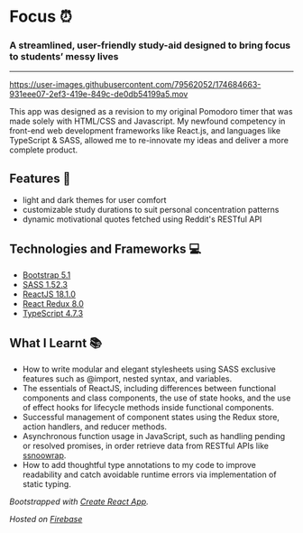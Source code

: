 # Focus ⏰

### A streamlined, user-friendly study-aid designed to bring **focus** to students’ messy lives

---

https://user-images.githubusercontent.com/79562052/174684663-931eee07-2ef3-419e-849c-de0db54199a5.mov


This app was designed as a revision to my original Pomodoro timer that was made solely with HTML/CSS and Javascript. My newfound competency in front-end web development frameworks like React.js, and languages like TypeScript & SASS, allowed me to re-innovate my ideas and deliver a more complete product. 

## Features 🤖




- light and dark themes for user comfort
- customizable study durations to suit personal concentration patterns
- dynamic motivational quotes fetched using Reddit's RESTful API

## Technologies and Frameworks 💻

- [Bootstrap 5.1](https://getbootstrap.com/)
- [SASS 1.52.3](https://sass-lang.com/)
- [ReactJS 18.1.0](https://reactjs.org/)
- [React Redux 8.0](https://react-redux.js.org/)
- [TypeScript 4.7.3](https://www.typescriptlang.org/)

## What I Learnt 📚

- How to write modular and elegant stylesheets using SASS exclusive features such as @import, nested syntax, and variables.
- The essentials of ReactJS, including differences between functional components and class components, the use of state hooks, and the use of effect hooks for lifecycle methods inside functional components.
- Successful management of component states using the Redux store, action handlers, and reducer methods.
- Asynchronous function usage in JavaScript, such as handling pending or resolved promises, in order retrieve data from RESTful APIs like [ssnoowrap]([https://github.com/not-an-aardvark/snoowrap](https://github.com/not-an-aardvark/snoowrap)).
- How to add thoughtful type annotations to my code to improve readability and catch avoidable runtime errors via implementation of static typing.

*Bootstrapped with [Create React App](https://github.com/facebook/create-react-app).*

*Hosted on [Firebase](https://firebase.google.com/)*
